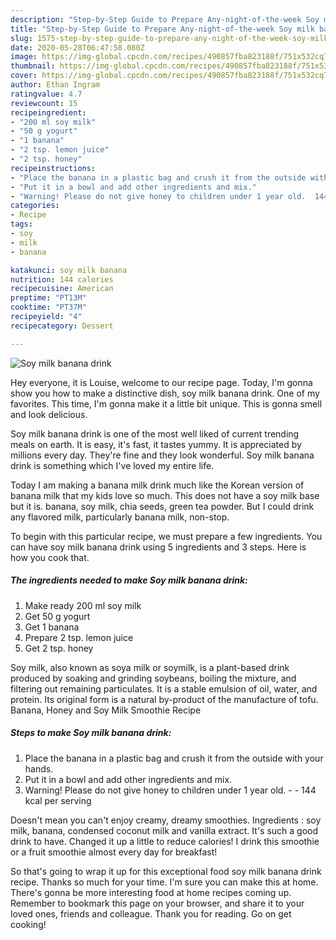 ```yaml
---
description: "Step-by-Step Guide to Prepare Any-night-of-the-week Soy milk banana drink"
title: "Step-by-Step Guide to Prepare Any-night-of-the-week Soy milk banana drink"
slug: 1575-step-by-step-guide-to-prepare-any-night-of-the-week-soy-milk-banana-drink
date: 2020-05-28T06:47:58.080Z
image: https://img-global.cpcdn.com/recipes/490857fba823188f/751x532cq70/soy-milk-banana-drink-recipe-main-photo.jpg
thumbnail: https://img-global.cpcdn.com/recipes/490857fba823188f/751x532cq70/soy-milk-banana-drink-recipe-main-photo.jpg
cover: https://img-global.cpcdn.com/recipes/490857fba823188f/751x532cq70/soy-milk-banana-drink-recipe-main-photo.jpg
author: Ethan Ingram
ratingvalue: 4.7
reviewcount: 15
recipeingredient:
- "200 ml soy milk"
- "50 g yogurt"
- "1 banana"
- "2 tsp. lemon juice"
- "2 tsp. honey"
recipeinstructions:
- "Place the banana in a plastic bag and crush it from the outside with your hands."
- "Put it in a bowl and add other ingredients and mix."
- "Warning! Please do not give honey to children under 1 year old.  144 kcal per serving"
categories:
- Recipe
tags:
- soy
- milk
- banana

katakunci: soy milk banana 
nutrition: 144 calories
recipecuisine: American
preptime: "PT13M"
cooktime: "PT37M"
recipeyield: "4"
recipecategory: Dessert

---
```



![Soy milk banana drink](https://img-global.cpcdn.com/recipes/490857fba823188f/751x532cq70/soy-milk-banana-drink-recipe-main-photo.jpg)

Hey everyone, it is Louise, welcome to our recipe page. Today, I'm gonna show you how to make a distinctive dish, soy milk banana drink. One of my favorites. This time, I'm gonna make it a little bit unique. This is gonna smell and look delicious.

Soy milk banana drink is one of the most well liked of current trending meals on earth. It is easy, it's fast, it tastes yummy. It is appreciated by millions every day. They're fine and they look wonderful. Soy milk banana drink is something which I've loved my entire life.

Today I am making a banana milk drink much like the Korean version of banana milk that my kids love so much. This does not have a soy milk base but it is. banana, soy milk, chia seeds, green tea powder. But I could drink any flavored milk, particularly banana milk, non-stop.


To begin with this particular recipe, we must prepare a few ingredients. You can have soy milk banana drink using 5 ingredients and 3 steps. Here is how you cook that.

<!--inarticleads1-->

##### The ingredients needed to make Soy milk banana drink:

1. Make ready 200 ml soy milk
1. Get 50 g yogurt
1. Get 1 banana
1. Prepare 2 tsp. lemon juice
1. Get 2 tsp. honey


Soy milk, also known as soya milk or soymilk, is a plant-based drink produced by soaking and grinding soybeans, boiling the mixture, and filtering out remaining particulates. It is a stable emulsion of oil, water, and protein. Its original form is a natural by-product of the manufacture of tofu. Banana, Honey and Soy Milk Smoothie Recipe 

<!--inarticleads2-->

##### Steps to make Soy milk banana drink:

1. Place the banana in a plastic bag and crush it from the outside with your hands.
1. Put it in a bowl and add other ingredients and mix.
1. Warning! Please do not give honey to children under 1 year old. -  - 144 kcal per serving


Doesn&#39;t mean you can&#39;t enjoy creamy, dreamy smoothies. Ingredients : soy milk, banana, condensed coconut milk and vanilla extract. It&#39;s such a good drink to have. Changed it up a little to reduce calories! I drink this smoothie or a fruit smoothie almost every day for breakfast! 

So that's going to wrap it up for this exceptional food soy milk banana drink recipe. Thanks so much for your time. I'm sure you can make this at home. There's gonna be more interesting food at home recipes coming up. Remember to bookmark this page on your browser, and share it to your loved ones, friends and colleague. Thank you for reading. Go on get cooking!
